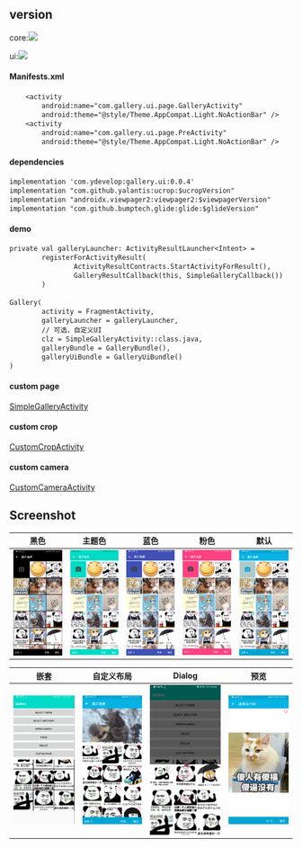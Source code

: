## version

core:![](https://api.bintray.com/packages/ydevelop/maven/gallery.core/images/download.svg)

ui:![](https://api.bintray.com/packages/ydevelop/maven/gallery.ui/images/download.svg)

#### Manifests.xml

        <activity
            android:name="com.gallery.ui.page.GalleryActivity"
            android:theme="@style/Theme.AppCompat.Light.NoActionBar" />
        <activity
            android:name="com.gallery.ui.page.PreActivity"
            android:theme="@style/Theme.AppCompat.Light.NoActionBar" />
            
#### dependencies

    implementation 'com.ydevelop:gallery.ui:0.0.4'
    implementation "com.github.yalantis:ucrop:$ucropVersion"
    implementation "androidx.viewpager2:viewpager2:$viewpagerVersion"
    implementation "com.github.bumptech.glide:glide:$glideVersion"
    
#### demo

    private val galleryLauncher: ActivityResultLauncher<Intent> =
            registerForActivityResult(
                    ActivityResultContracts.StartActivityForResult(), 
                    GalleryResultCallback(this, SimpleGalleryCallback())
            )

    Gallery(
            activity = FragmentActivity,
            galleryLauncher = galleryLauncher,
            // 可选，自定义UI
            clz = SimpleGalleryActivity::class.java,
            galleryBundle = GalleryBundle(),
            galleryUiBundle = GalleryUiBundle()
    )
    
    
#### custom page

  [SimpleGalleryActivity](./app/src/main/java/com/gallery/sample/custom/CustomPageActivity.kt)
  
#### custom crop

  [CustomCropActivity](./app/src/main/java/com/gallery/sample/custom/CustomCropActivity.kt)

#### custom camera

  [CustomCameraActivity](./app/src/main/java/com/gallery/sample/custom/CustomCameraActivity.kt)

## Screenshot

| 黑色                                   | 主题色                                | 蓝色                              | 粉色                                  | 默认
| :----:                                | :----:                                |:----:                             | :----:                               | :----: 
| ![](./screenshot/gallery_black.png)   | ![](./screenshot/gallery_app.png)    | ![](./screenshot/gallery_blue.png) | ![](./screenshot/gallery_pink.png)   | ![](./screenshot/gallery_default.png)  

| 嵌套                                        | 自定义布局                                | Dialog                                | 预览                                  
| :----:                                      | :----:                                  |:----:                                 | :----:                               
| ![](./screenshot/gallery_combination.png)   | ![](./screenshot/gallery_banner.png)    | ![](./screenshot/gallery_dialog.png)  | ![](./screenshot/gallery_preview.png)  